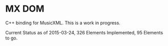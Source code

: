 MX DOM
=======

C++ binding for MusicXML.  This is a work in progress.

Current Status as of 2015-03-24, 326 Elements Implemented, 95 Elements to go.
